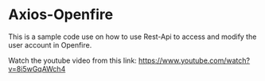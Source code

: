 # Axios-Openfire
This is a sample code use  on how to use Rest-Api to access and modify the user account in Openfire. 

Watch the youtube video from this link:
https://www.youtube.com/watch?v=8i5wGqAWch4
